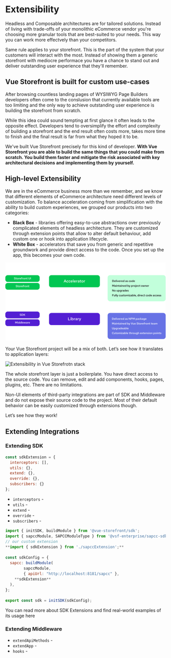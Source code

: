 # Extensibility

Headless and Composable architectures are for tailored solutions. Instead of living with trade-offs of your monolithic eCommerce vendor you're choosing more granular tools that are best-suited to your needs. This way you can work more effectvely than your competitors.

Same rule applies to your storefront. This is the part of the system that your customers will interact with the most. Instead of showing them a generic storefront with mediocre performace you have a chance to stand out and deliver outstanding user experience that they'll remember.

## Vue Storefront is built for custom use-cases

After browsing countless landing pages of WYSIWYG Page Builders developers often come to the conslusion that currently available tools are too limiting and the only way to achieve outstanding user experience is building the storefront from scratch.

While this idea could sound tempting at first glance it often leads to the opposite effect. Developers tend to oversimplify the effort and complexity of building a storefront and the end result often costs more, takes more time to finish and the final result is far from what they hoped it to be.

We've built Vue Storefront precisely for this kind of developer. **With Vue Storefront you are able to build the same things that you could make from scratch. You build them faster and mitigate the risk associated with key architectural decisions and implementing them by yourself.**

## High-level Extensibility

We are in the eCommerce business more than we remember, and we know that different elements of eCommerce architecture need different levels of customization. To balance acceleration coming from simplification with the ability to build custom experiences, we grouped our products into two categories:

- **Black Box** - libraries offering easy-to-use abstractions over previously complicated elements of headless architecture. They are customized through extension points that allow to alter default behaviour, add custom one or hook into application lifecycle.
- **White Box** - accelerators that save you from generic and repetitive groundwork and provide direct access to the code. Once you set up the app, this becomes your own code.

![Extensibility in Vue Storefront](./img/extensibility/types_dark.png)

Your Vue Storefront project will be a mix of both. Let’s see how it translates to application layers:

![Extensibility in Vue Storefrotn stack](Extensibility%20ef844aa1750f4a2faf78cf284ab33544/Untitled%201.png)

The whole storefront layer is just a boilerplate. You have direct access to the source code. You can remove, edit and add components, hooks, pages, plugins, etc. There are no limitations.

Non-UI elements of third-party integrations are part of SDK and Middleware and do not expose their source code to the project. Most of their default behavior can be easily customized through extensions though.  

Let’s see how they work!

## Extending Integrations

### Extending SDK

```jsx
const sdkExtension = {
  interceptors: [],
  utils: {},
  extend: {},
  override: {},
  subscribers: {}
};
```

- `interceptors` -
- `utils` -
- `extend` -
- `override` -
- `subscribers` -

```jsx
import { initSDK, buildModule } from '@vue-storefront/sdk';
import { sapccModule, SAPCCModuleType } from '@vsf-enterprise/sapcc-sdk';
// our custom extension
**import { sdkExtension } from './sapccExtension';**

const sdkConfig = {
  sapcc: buildModule(
		sapccModule, 
		{ apiUrl: "http://localhost:8181/sapcc" },
    **sdkExtension**
  ),
};

export const sdk = initSDK(sdkConfig);
```

You can read more about SDK Extensions and find real-world examples of its usage here

### Extending Middleware

- `extendApiMethods` -
- `extendApp` -
- `hooks` -